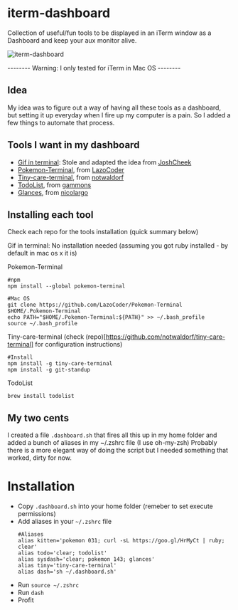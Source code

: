 # iterm-dashboard
Collection of useful/fun tools to be displayed in an iTerm window as a Dashboard and keep your aux monitor alive.

![iterm-dashboard](http://i.imgur.com/tBKRJap.gif)

 -------- Warning: I only tested for iTerm in Mac OS --------


## Idea

My idea was to figure out a way of having all these tools as a dashboard, but setting it up everyday when I fire up my computer is a pain.
So I added a few things to automate that process.


## Tools I want in my dashboard

* [Gif in terminal](https://github.com/JoshCheek/animated-gif-in-the-terminal): Stole and adapted the idea from [JoshCheek](https://github.com/JoshCheek/)
* [Pokemon-Terminal](https://github.com/LazoCoder/Pokemon-Terminal), from [LazoCoder](https://github.com/LazoCoder/)
* [Tiny-care-terminal](https://github.com/notwaldorf/tiny-care-terminal), from [notwaldorf](https://github.com/notwaldorf/)
* [TodoList](https://github.com/gammons/todolist), from [gammons](https://github.com/gammons/todolist)
* [Glances](https://github.com/nicolargo/glances), from [nicolargo](https://github.com/nicolargo)

## Installing each tool

Check each repo for the tools installation (quick summary below)

Gif in terminal: No installation needed (assuming you got ruby installed - by default in mac os x it is)

Pokemon-Terminal

```
#npm
npm install --global pokemon-terminal

#Mac OS
git clone https://github.com/LazoCoder/Pokemon-Terminal $HOME/.Pokemon-Terminal
echo PATH="$HOME/.Pokemon-Terminal:${PATH}" >> ~/.bash_profile
source ~/.bash_profile
```

Tiny-care-terminal (check (repo)[https://github.com/notwaldorf/tiny-care-terminal] for configuration instructions)

```
#Install
npm install -g tiny-care-terminal
npm install -g git-standup

```

TodoList
```
brew install todolist
```


## My two cents

I created a file `.dashboard.sh` that fires all this up in my home folder and added a bunch of aliases in my ~/.zshrc file (I use oh-my-zsh)
Probably there is a more elegant way of doing the script but I needed something that worked, dirty for now.


# Installation

* Copy `.dashboard.sh` into your home folder (remeber to set execute permissions)
* Add aliases in your `~/.zshrc` file
    ```
    #Aliases
    alias kitten='pokemon 031; curl -sL https://goo.gl/HrMyCt | ruby; clear'
    alias todo='clear; todolist'
    alias sysdash='clear; pokemon 143; glances'
    alias tiny='tiny-care-terminal'
    alias dash='sh ~/.dashboard.sh'
    ```
* Run `source ~/.zshrc`
* Run `dash`
* Profit
